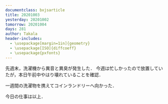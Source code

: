 ```yaml
---
documentclass: bxjsarticle
title: 20201003
yesterday: 20201002
tomorrow: 20201004
days: 281
author: Takala
header-includes:
  - \usepackage[margin=1in]{geometry}
  - \usepackage[ISO]{diffcoeff}
  - \usepackage{pxfonts}
---
```




先週末，洗濯機から異音と異臭が発生した．
今週は忙しかったので放置していたが，本日午前中やはり壊れていることを確認．


一週間の洗濯物を携えてコインランドリーへ向かった．


今日の仕事は以上．